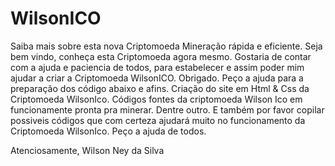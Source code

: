 # WilsonICO
Saiba mais sobre esta nova Criptomoeda
Mineração rápida e eficiente.
Seja bem vindo, conheça esta Criptomoeda agora mesmo.
Gostaria de contar com a ajuda e paciencia de todos, para
estabelecer e assim poder mim ajudar a criar a Criptomoeda WilsonICO. Obrigado.
Peço a ajuda para a preparação dos código abaixo e afins.
Criação do site em Html & Css da Criptomoeda WilsonIco.
Códigos fontes da criptomoeda Wilson Ico em funcionamente pronta pra minerar. Dentre outro.
E também por favor copilar possiveis códigos que com certeza ajudará muito no funcionamento da Criptomoeda WilsonIco.
Peço a ajuda de todos.

Atenciosamente, Wilson Ney da Silva
